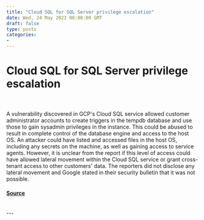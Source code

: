 ```yaml
---
title: "Cloud SQL for SQL Server privilege escalation"
date: Wed, 24 May 2023 00:00:00 GMT
draft: false
type: posts
categories: 
- 
---
```

# Cloud SQL for SQL Server privilege escalation

<br/>

<br/>
A vulnerability discovered in GCP's Cloud SQL service allowed customer administrator accounts to create triggers in the tempdb database and use those to gain sysadmin privileges in the instance. This could be abused to result in complete control of the database engine and access to the host OS. An attacker could have listed and accessed files in the host OS, including any secrets on the machine, as well as gaining access to service agents. However, it is unclear from the report if this level of access could have allowed lateral movement within the Cloud SQL service or grant cross-tenant access to other customers' data. The reporters did not disclose any lateral movement and Google stated in their security bulletin that it was not possible.

#### [Source](https://www.cloudvulndb.org/cloudsql-privesc)

<br/>
---
